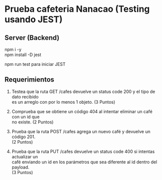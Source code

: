 # Prueba cafeteria Nanacao (Testing usando JEST)

## Server (Backend)
npm i -y  
npm install -D jest  

npm run test para iniciar JEST

## Requerimientos

1. Testea que la ruta GET /cafes devuelve un status code 200 y el tipo de dato recibido  
es un arreglo con por lo menos 1 objeto. (3 Puntos)  

2. Comprueba que se obtiene un código 404 al intentar eliminar un café con un id que  
no existe. (2 Puntos)  

3. Prueba que la ruta POST /cafes agrega un nuevo café y devuelve un código 201.  
(2 Puntos)

4. Prueba que la ruta PUT /cafes devuelve un status code 400 si intentas actualizar un  
café enviando un id en los parámetros que sea diferente al id dentro del payload.  
(3 Puntos)